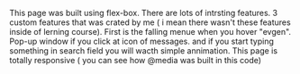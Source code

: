 This page was built using flex-box. There are lots of intrsting features. 3 custom features that was crated by me ( i mean there wasn't these features inside of lerning course). First is the falling menue when you hover "evgen". Pop-up window if you click at icon of messages. and if you start typing something in search field you will wacth simple annimation. This page is totally responsive ( you can see how @media was built in this code)
